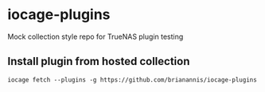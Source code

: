 # iocage-plugins

Mock collection style repo for TrueNAS plugin testing

## Install plugin from hosted collection
```
iocage fetch --plugins -g https://github.com/brianannis/iocage-plugins
```
